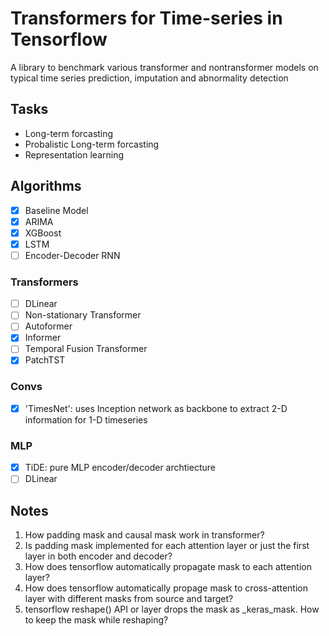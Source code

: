 # Transformers for Time-series in Tensorflow
A library to benchmark various transformer and nontransformer models on typical time series prediction, imputation and abnormality detection

## Tasks
- Long-term forcasting
- Probalistic Long-term forcasting
- Representation learning
 
## Algorithms
- [x] Baseline Model
- [x] ARIMA
- [x] XGBoost
- [x] LSTM
- [ ] Encoder-Decoder RNN

### Transformers
- [ ] DLinear
- [ ] Non-stationary Transformer
- [ ] Autoformer
- [x] Informer
- [ ] Temporal Fusion Transformer
- [x] PatchTST

### Convs
- [x] 'TimesNet': uses Inception network as backbone to extract 2-D information for 1-D timeseries

### MLP
- [x] TiDE: pure MLP encoder/decoder archtiecture
- [ ] DLinear

## Notes
1. How padding mask and causal mask work in transformer?
2. Is padding mask implemented for each attention layer or just the first layer in both encoder and decoder?
3. How does tensorflow automatically propagate mask to each attention layer?
4. How does tensorflow automatically propage mask to cross-attention layer with different masks from source and target?
5. tensorflow reshape() API or layer drops the mask as _keras_mask. How to keep the mask while reshaping?
